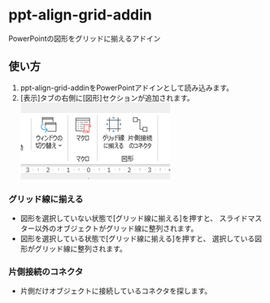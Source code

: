 # ppt-align-grid-addin

PowerPointの図形をグリッドに揃えるアドイン

## 使い方

1. ppt-align-grid-addinをPowerPointアドインとして読み込みます。
2. [表示]タブの右側に[図形]セクションが追加されます。
![ppt-align-grid](img/ppt-ailgn-grid.png)

### グリッド線に揃える

- 図形を選択していない状態で[グリッド線に揃える]を押すと、
  スライドマスター以外のオブジェクトがグリッド線に整列されます。
- 図形を選択している状態で[グリッド線に揃える]を押すと、
  選択している図形がグリッド線に整列されます。

### 片側接続のコネクタ

- 片側だけオブジェクトに接続しているコネクタを探します。